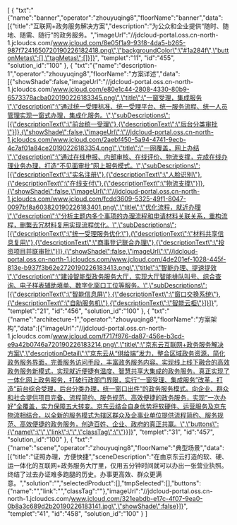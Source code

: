 [
	{
		"txt":"{\"name\":\"banner\",\"operator\":\"zhouyuqing8\",\"floorName\":\"banner\",\"data\":[{\"title\":\"互联网+政务服务解决方案\",\"description\":\"为公众和企业提供“随时、随地、随需、随行”的政务服务。\",\"imageUrl\":\"//jdcloud-portal.oss.cn-north-1.jcloudcs.com/www.jcloud.com/8e05f1a9-93f8-4da5-b265-987f7241650720190226182418.png\",\"backgroundColor\":\"#1a284f\",\"buttonMetas\":[],\"tagMetas\":[]}]}",
		"templet":"11",
		"id":"455",
		"solution_id":"100"
	},
	{
		"txt":"{\"name\":\"description-1\",\"operator\":\"zhouyuqing8\",\"floorName\":\"方案详述\",\"data\":[{\"showShade\":false,\"imageUrl\":\"//jdcloud-portal.oss.cn-north-1.jcloudcs.com/www.jcloud.com/e80e1c44-2808-4330-80b9-6573378acba020190226183345.png\",\"title\":\"一窗受理，集成服务\",\"description\":\"通过统一受理标准、统一受理平台、统一服务流程、统一人员管理实现一窗式办理，集成化服务。\",\"subDescriptions\":[{\"descriptionText\":\"前台统一受理\"},{\"descriptionText\":\"后台分类审批\"}]},{\"showShade\":false,\"imageUrl\":\"//jdcloud-portal.oss.cn-north-1.jcloudcs.com/www.jcloud.com/2aebf450-5a94-4741-9ecb-4c7af01a84ce20190226183354.png\",\"title\":\"一网覆盖，网上办结\",\"description\":\"通过在线申报、内部审核、在线评价、物流支撑，完成在线办理业务办理，打造“不见面审批”网上服务模式。\",\"subDescriptions\":[{\"descriptionText\":\"实名注册\"},{\"descriptionText\":\"人脸识别\"},{\"descriptionText\":\"在线支付\"},{\"descriptionText\":\"物流支撑\"}]},{\"showShade\":false,\"imageUrl\":\"//jdcloud-portal.oss.cn-north-1.jcloudcs.com/www.jcloud.com/fcdd3609-5325-49f1-8047-0097bf8a603820190226183401.png\",\"title\":\"优化流程，就近办理\",\"description\":\"分析主题内多个事项的办理流程和申请材料关联关系，重构流程，删繁去冗材料复用实现流程优化。\",\"subDescriptions\":[{\"descriptionText\":\"统一受理服务优化\"},{\"descriptionText\":\"材料共享信息复用\"},{\"descriptionText\":\"商事登记联合办理\"},{\"descriptionText\":\"投资项目并联审批\"}]},{\"showShade\":false,\"imageUrl\":\"//jdcloud-portal.oss.cn-north-1.jcloudcs.com/www.jcloud.com/4de201ef-1028-445f-813e-b937f3b62e2720190226183413.png\",\"title\":\"智能办理、提速提效\",\"description\":\"建设智能型政务服务大厅，实现大厅智能排队叫号、综合查询、电子样表辅助填单、数字化窗口工位等服务。\",\"subDescriptions\":[{\"descriptionText\":\"智能信息屏\"},{\"descriptionText\":\"窗口交换系统\"},{\"descriptionText\":\"自助服务机\"},{\"descriptionText\":\"智能云柜\"}]}]}",
		"templet":"21",
		"id":"456",
		"solution_id":"100"
	},
	{
		"txt":"{\"name\":\"architecture-1\",\"operator\":\"zhouyuqing8\",\"floorName\":\"方案架构\",\"data\":[{\"imageUrl\":\"//jdcloud-portal.oss.cn-north-1.jcloudcs.com/www.jcloud.com/f717f976-da87-456e-b3cd-e9a42b0746a720190226183214.png\",\"title\":\"京东云互联网+政务服务解决方案\",\"descriptionDetail\":\"京东云从“供给端”发力，整合区域政务资源，简化政务服务界面，完善服务访问手段，丰富政务服务内容。实现线上线下融合的高效政务服务新模式，实现就近便捷有温度、智慧共享大集成的政务服务。真正实现了一体化网上政务服务，打破行政部门界限，实行“一窗受理、集成服务”改革，打造“前台综合受理，后台分类办理，统一窗口出件”的政务服务模式。向企业、群众和社会提供项目完备、流程简约、服务规范、高效便捷的政务服务，实现“一次办好”全覆盖，实力保障五大转变。京东云结合自身优势将软硬件、运营服务及京东物流相结合，以全新的服务模式为辖区群众及企事业单位提供流程简约、服务规范、高效便捷的政务服务，创造百姓、企业、政府的真正共赢。\",\"buttons\":{\"name\":\"\",\"link\":\"\",\"classTag\":\"\"}}]}",
		"templet":"31",
		"id":"457",
		"solution_id":"100"
	},
	{
		"txt":"{\"name\":\"scene\",\"operator\":\"zhouyuqing8\",\"floorName\":\"典型场景\",\"data\":[{\"title\":\"证照办理，方便快捷\",\"sceneDescription\":\"在由京东云打造的软、硬、运一体化的互联网+政务服务大厅里，仅用五分钟时间就可以办出一张营业执照。终结了过去办证难多跑腿的历史。办事更高效、群众更满意。\",\"solution\":\"\",\"selectedProduct\":[],\"tmpSelected\":[],\"buttons\":{\"name\":\"\",\"link\":\"\",\"classTag\":\"\"},\"imageUrl\":\"//jdcloud-portal.oss.cn-north-1.jcloudcs.com/www.jcloud.com/321eabdb-e17c-4f07-9ea0-0b8a3c689d2b20190226183141.jpg\",\"showShade\":false}]}",
		"templet":"41",
		"id":"458",
		"solution_id":"100"
	}
]